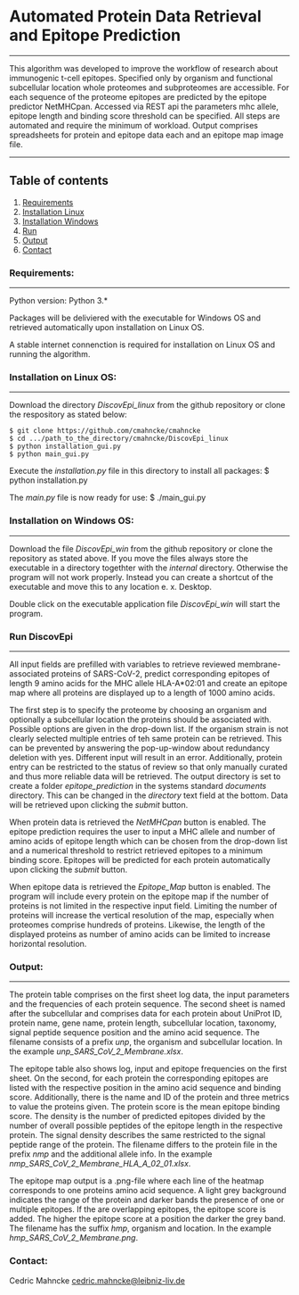 # Automated Protein Data Retrieval and Epitope Prediction

***

This algorithm was developed to improve the workflow of research about immunogenic t-cell epitopes.
Specified only by organism and functional subcellular location whole proteomes and subproteomes are
accessible. For each sequence of the proteome epitopes are predicted by the epitope predictor 
NetMHCpan. Accessed via REST api the parameters mhc allele, epitope length and binding score 
threshold can be specified. All steps are automated and require the minimum of workload.
Output comprises spreadsheets for protein and epitope data each and an epitope map image file.

***

## Table of contents
1. [Requirements](#requirements)
2. [Installation Linux](#Installation-on-Linux-OS)
3. [Installation Windows](#Installation-on-Windows-OS)
4. [Run](#Run-DiscovEpi)
5. [Output](#output)
6. [Contact](#contact)


### Requirements:
***
Python version:    Python 3.*

Packages will be deliviered with the executable for Windows OS and retrieved automatically upon
installation on Linux OS.

A stable internet connenction is required for installation on Linux OS and running the algorithm.

### Installation on Linux OS:
***
Download the directory _DiscovEpi_linux_  from the github repository or clone the respository as
stated below:

```
$ git clone https://github.com/cmahncke/cmahncke
$ cd .../path_to_the_directory/cmahncke/DiscovEpi_linux
$ python installation_gui.py
$ python main_gui.py
```

Execute the _installation.py_ file in this directory to install all packages:
$ python installation.py

The _main.py_ file is now ready for use:
$ ./main_gui.py

### Installation on Windows OS:
***
Download the file _DiscovEpi_win_ from the github repository or clone the repository as stated
above. If you move the files always store the executable in a directory togethter with the 
_internal_ directory. Otherwise the program will not work properly.
Instead you can create a shortcut of the executable and move this to any location e. x. Desktop.

Double click on the executable application file _DiscovEpi_win_ will start the program.

### Run DiscovEpi
***
All input fields are prefilled with variables to retrieve reviewed membrane-associated proteins of
SARS-CoV-2, predict corresponding epitopes of length 9 amino acids for the MHC allele HLA-A*02:01
and create an epitope map where all proteins are displayed up to a length of 1000 amino acids.

The first step is to specify the proteome by choosing an organism and optionally a subcellular 
location the proteins should be associated with. Possible options are given in the drop-down list.
If the organism strain is not clearly selected multiple entries of teh same protein can be
retrieved. This can be prevented by answering the pop-up-window about redundancy deletion with yes.
Different input will result in an error. Additionally, protein entry can be restricted to the
status of review so that only manually curated and thus more reliable data will be retrieved.
The output directory is set to create a folder _epitope_prediction_ in the systems standard
_documents_ directory. This can be changed in the _directory_ text field at the bottom. Data will 
be retrieved upon clicking the _submit_ button.

When protein data is retrieved the _NetMHCpan_ button is enabled. The epitope prediction requires
the user  to input a MHC allele and number of amino acids of epitope length which can be chosen 
from the drop-down list and a numerical threshold to restrict retrieved epitopes to a minimum
binding score. Epitopes will be predicted for each protein automatically upon clicking the _submit_
button.

When epitope data is retrieved the _Epitope_Map_ button is enabled. The program will include every
protein on the epitope map if the number of proteins is not limited in the respective input field. 
Limiting the number of proteins will increase the vertical resolution of the map, especially when 
proteomes comprise hundreds of proteins. Likewise, the length of the displayed proteins as number 
of amino acids can be limited to increase horizontal resolution.  

### Output:
***

The protein table comprises on the first sheet log data, the input parameters and the frequencies
of each protein sequence. The second sheet is named after the subcellular and comprises data for
each protein about UniProt ID, protein name, gene name, protein length, subcellular location, 
taxonomy, signal peptide sequence position and the amino acid sequence. The filename consists of a
prefix _unp_, the organism and subcellular location. In the example _unp_SARS_CoV_2_Membrane.xlsx_.
 
The epitope table also shows log, input and epitope frequencies on the first sheet. On the second,
for each protein the corresponding epitopes are listed with the respective position in the amino
acid sequence and binding score. Additionally, there is the name and ID of the protein and three
metrics to value the proteins given. The protein score is the mean epitope binding score. The 
density is the number of predicted epitopes divided by the number of overall possible peptides of
the epitope length in the respective protein. The signal density describes the same restricted to
the signal peptide range of the protein. The filename differs to the protein file in the prefix
_nmp_ and the additional allele info. In the example _nmp_SARS_CoV_2_Membrane_HLA_A_02_01.xlsx_.

The epitope map output is a .png-file where each line of the heatmap corresponds to one proteins 
amino acid sequence. A light grey background indicates the range of the protein and darker bands
the presence of one or multiple epitopes. If the are overlapping epitopes, the epitope score is
added. The higher the epitope score at a position the darker the grey band. The filename has the
suffix _hmp_, organism and location. In the example _hmp_SARS_CoV_2_Membrane.png_.

### Contact:
Cedric Mahncke
cedric.mahncke@leibniz-liv.de
